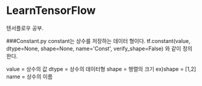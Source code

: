 # LearnTensorFlow
텐서플로우 공부.

###Constant.py
constant는 상수를 저장하는 데이터 형이다.
tf.constant(value, dtype=None, shape=None, name='Const', verify_shape=False)
와 같이 정의한다.

value = 상수의 값
dtype = 상수의 데이터형
shape = 행렬의 크기 ex)shape = [1,2]
name = 상수의 이름
